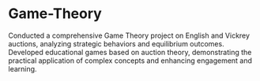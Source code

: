 # Game-Theory

Conducted a comprehensive Game Theory project on English and Vickrey auctions, analyzing strategic behaviors and equilibrium outcomes.
Developed educational games based on auction theory, demonstrating the practical application of complex concepts and enhancing engagement and learning.
